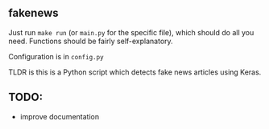 ## fakenews
Just run `make run` (or `main.py` for the specific file), which should do all you need. Functions should be fairly self-explanatory.

Configuration is in `config.py`

TLDR is this is a Python script which detects fake news articles using Keras.

## TODO:
* improve documentation
